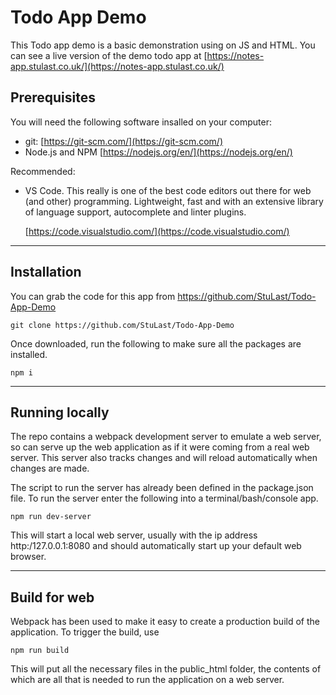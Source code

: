 # Todo App Demo

This Todo app demo is a basic demonstration using on JS and HTML.  You can see a live version of the demo todo app at
[https://notes-app.stulast.co.uk/](https://notes-app.stulast.co.uk/)

##  Prerequisites

You will need the following software insalled on your computer:

- git: [https://git-scm.com/](https://git-scm.com/)
- Node.js and NPM [https://nodejs.org/en/](https://nodejs.org/en/)

Recommended:

- VS Code.  This really is one of the best code editors out there for web (and other) programming.   Lightweight, fast and with an extensive library of language support, autocomplete and linter plugins.

    [https://code.visualstudio.com/](https://code.visualstudio.com/)

---

##  Installation

You can grab the code for this app from https://github.com/StuLast/Todo-App-Demo

```git clone https://github.com/StuLast/Todo-App-Demo```

Once downloaded, run the following to make sure all the packages are installed.

```npm i```

---

##  Running locally

The repo contains a webpack development server to emulate a web server, so can serve up the web application as if it were coming from a real web server.  This server also tracks changes and will reload automatically when changes are made.

The script to run the server has already been defined in the package.json file.  To run the server enter the following into a terminal/bash/console app.

```npm run dev-server```

This will start a local web server, usually with the ip address http:/127.0.0.1:8080 and should automatically start up your default web browser.

---

## Build for web

Webpack has been used to make it easy to create a production build of the application.  To trigger the build, use

```npm run build```

This will put all the necessary files in the public_html folder, the contents of which are all that is needed to run the application on a web server.  
